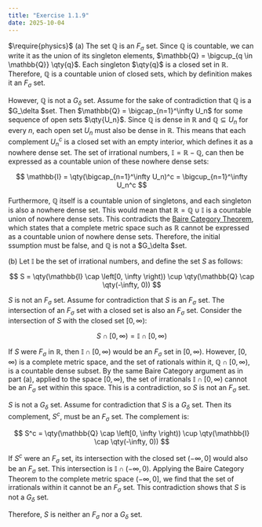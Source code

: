 ```yaml
---
title: "Exercise 1.1.9"
date: 2025-10-04
---
```

$\require{physics}$
(a) The set $\mathbb{Q}$ is an $F_\sigma$ set. 
Since $\mathbb{Q}$ is countable, we can write it as the union of its singleton elements, $\mathbb{Q} = \bigcup_{q \in \mathbb{Q}} \qty{q}$. 
Each singleton $\qty{q}$ is a closed set in $\mathbb{R}$. 
Therefore, $\mathbb{Q}$ is a countable union of closed sets, which by definition makes it an $F_\sigma$ set. 

However, $\mathbb{Q}$ is not a $G_\delta$ set. 
Assume for the sake of contradiction that $\mathbb{Q}$ is a $G_\delta $set. 
Then $\mathbb{Q} = \bigcap_{n=1}^\infty U_n$ for some sequence of open sets $\qty{U_n}$. 
Since $\mathbb{Q}$ is dense in $\mathbb{R}$ and $\mathbb{Q} \subseteq U_n$ for every $n$, each open set $U_n$ must also be dense in $\mathbb{R}$. 
This means that each complement $U_n^c$ is a closed set with an empty interior, which defines it as a nowhere dense set. 
The set of irrational numbers, $\mathbb{I} = \mathbb{R} - \mathbb{Q}$, can then be expressed as a countable union of these nowhere dense sets:

$$
  \mathbb{I} = \qty(\bigcap_{n=1}^\infty U_n)^c = \bigcup_{n=1}^\infty U_n^c
$$

Furthermore, $\mathbb{Q}$ itself is a countable union of singletons, and each singleton is also a nowhere dense set. 
This would mean that $\mathbb{R} = \mathbb{Q} \cup \mathbb{I}$ is a countable union of nowhere dense sets. 
This contradicts the [Baire Category Theorem](https://en.wikipedia.org/wiki/Baire_category_theorem), which states that a complete metric space such as $\mathbb{R}$ cannot be expressed as a countable union of nowhere dense sets. 
Therefore, the initial ssumption must be false, and $\mathbb{Q}$ is not a $G_\delta $set. 

(b) Let $\mathbb{I}$ be the set of irrational numbers, and define the set $S$ as follows:

$$
  S = \qty(\mathbb{I} \cap \left[0, \infty \right)) \cup \qty(\mathbb{Q} \cap \qty(-\infty, 0))
$$

$S$ is not an $F_\sigma$ set. 
Assume for contradiction that $S$ is an $F_\sigma$ set. 
The intersection of an $F_\sigma$ set with a closed set is also an $F_\sigma$ set. 
Consider the intersection of $S$ with the closed set $\left[0, \infty \right)$:

$$
  S \cap \left[0, \infty \right) = \mathbb{I} \cap \left[0, \infty \right)
$$

If $S$ were $F_\sigma$ in $\mathbb{R}$, then $\mathbb{I} \cap \left[0, \infty \right)$ would be an $F_\sigma$ set in $\left[0, \infty \right)$. 
However, $\left[0, \infty \right)$ is a complete metric space, and the set of rationals within it, $\mathbb{Q} \cap \left[0, \infty \right)$, is a countable dense subset. 
By the same Baire Category argument as in part (a), applied to the space $\left[0, \infty \right)$, the set of irrationals $\mathbb{I} \cap \left[0, \infty \right)$ cannot be an $F_\sigma$ set within this space. 
This is a contradiction, so $S$ is not an $F_\sigma$ set. 

$S$ is not a $G_\delta$ set. 
Assume for contradiction that $S$ is a $G_\delta$ set. 
Then its complement, $S^c$, must be an $F_\sigma$ set. The complement is:

$$
  S^c = \qty(\mathbb{Q} \cap \left[0, \infty \right)) \cup \qty(\mathbb{I} \cap \qty(-\infty, 0))
$$

If $S^c$ were an $F_\sigma$ set, its intersection with the closed set $\left(-\infty, 0 \right]$ would also be an $F_\sigma$ set. 
This intersection is $\mathbb{I} \cap \left(-\infty, 0 \right)$. 
Applying the Baire Category Theorem to the complete metric space $\left(-\infty, 0 \right]$, we find that the set of irrationals within it cannot be an $F_\sigma$ set. 
This contradiction shows that $S$ is not a $G_\delta$ set. 

Therefore, $S$ is neither an $F_\sigma$ nor a $G_\delta$ set. 
